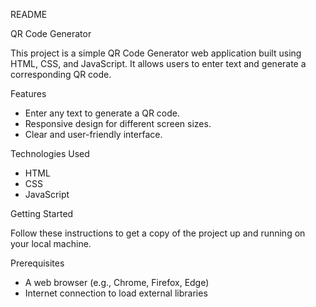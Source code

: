 README

QR Code Generator

This project is a simple QR Code Generator web application built using HTML, CSS, and JavaScript. It allows users to enter text and generate a corresponding QR code.

Features

- Enter any text to generate a QR code.
- Responsive design for different screen sizes.
- Clear and user-friendly interface.

Technologies Used

- HTML
- CSS
- JavaScript

 Getting Started

Follow these instructions to get a copy of the project up and running on your local machine.

 Prerequisites

- A web browser (e.g., Chrome, Firefox, Edge)
- Internet connection to load external libraries
